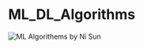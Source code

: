 # ML_DL_Algorithms
![ML Algorithems by Ni Sun](https://whimsical.com/machine-learning-nisun-TMGfLTPMTQFKBghPEicuFV)
